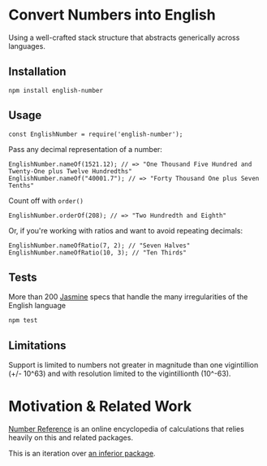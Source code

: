 # Convert Numbers into English

Using a well-crafted stack structure that abstracts generically across languages.

## Installation

```
npm install english-number
```

## Usage

```
const EnglishNumber = require('english-number');
```

Pass any decimal representation of a number:

```
EnglishNumber.nameOf(1521.12); // => "One Thousand Five Hundred and Twenty-One plus Twelve Hundredths"
EnglishNumber.nameOf("40001.7"); // => "Forty Thousand One plus Seven Tenths"
```

Count off with `order()`

```
EnglishNumber.orderOf(208); // => "Two Hundredth and Eighth"
```

Or, if you're working with ratios and want to avoid repeating decimals:

```
EnglishNumber.nameOfRatio(7, 2); // "Seven Halves"
EnglishNumber.nameOfRatio(10, 3); // "Ten Thirds"
```

## Tests

More than 200 [Jasmine](https://jasmine.github.io) specs that handle the many irregularities of the English language

```
npm test
```

## Limitations

Support is limited to numbers not greater in magnitude than one vigintillion (+/- 10^63) and with resolution limited to the vigintillionth (10^-63).

# Motivation & Related Work

[Number Reference](www.number-reference.com) is an online encyclopedia of calculations that relies heavily on this and related packages.

This is an iteration over [an inferior package](https://github.com/number-reference/number-to-english).
